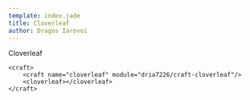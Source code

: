 ```yaml
---
template: index.jade
title: Cloverleaf
author: Dragos Iarovoi
---
```


Cloverleaf

```craftml
<craft>
    <craft name="cloverleaf" module="dria7226/craft-cloverleaf"/>
    <cloverleaf></cloverleaf>
</craft>
```
